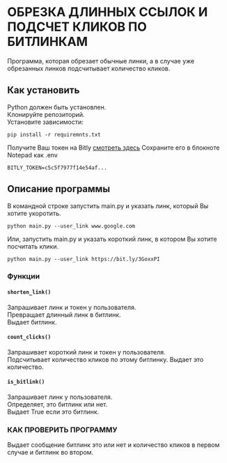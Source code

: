 # ОБРЕЗКА ДЛИННЫХ ССЫЛОК И ПОДСЧЕТ КЛИКОВ ПО БИТЛИНКАМ  

Программа, которая обрезает обычные линки, а в случае уже обрезанных линков подсчитывает количество кликов. 

## Как установить

Python должен быть установлен.  
Клонируйте репозиторий.  
Установите зависимости:  

`pip install -r requiremnts.txt`  

Получите Ваш токен на Bitly [смотреть здесь](https://bitly.com/a/sign_in?rd=/settings/api/)
Сохраните его в блокноте Notepad как .env   

`BITLY_TOKEN=c5c5f7977f14e54af...`

  
## Описание программы

В командной строке запустить main.py и указать линк, который Вы хотите укоротить. 

`python main.py --user_link www.google.com`  

Или, запустить main.py и указать короткий линк, в котором Вы хотите посчитать клики. 

`python main.py --user_link https://bit.ly/3GoxxPI` 

### Функции

#### `shorten_link()`  

Запрашивает линк и токен у пользователя.  
Превращает длинный линк в битлинк.  
Выдает битлинк.  

#### `count_clicks()`

Запрашивает короткий линк и токен у пользователя.  
Подсчитывает количество кликов по этому битлинку.
Выдает это количество.

#### `is_bitlink()`

Запрашивает линк у пользователя.  
Определяет, это битлинк или нет.  
Выдает True если это битлинк.  


### КАК ПРОВЕРИТЬ ПРОГРАММУ


Выдает сообщение битлинк это или нет и количество кликов в первом случае и битлинк во втором.

